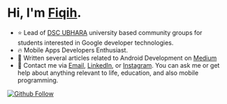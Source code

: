# Hi, I'm [Fiqih](https://fiqq.xyz). 

<!-- <a href="https://github.com/FiqSky"><img alt="Git Stats" src="https://github-readme-stats.vercel.app/api?username=FiqSky&include_all_commits=true&show_icons=true" align="right" height="150" />
</a> -->

- ⭐️ Lead of [DSC UBHARA](https://dsc.community.dev/bhayangkara-university-of-surabaya)  university based community groups for students interested in Google developer technologies.
- 🔥 Mobile Apps Developers Enthusiast.
- 📝 Written several articles related to Android Development on [Medium](https://fiqsky.medium.com/)
- 💬 Contact me via [Email](mailto:fiqihfm05@gmail.com), [LinkedIn](https://www.linkedin.com/in/fiqihfirdausmaulana/), or [Instagram](https://www.instagram.com/fiqsky02/). You can ask me or get help about anything relevant to life, education, and also mobile programming.

<a href="https://github.com/FiqSky">
  <img alt="Github Follow" src="https://img.shields.io/github/followers/fiqsky?label=FiqSky&style=social">
</a>
<!-- <a href="https://github.com/FiqSky">
  <imd alt="FiqSky" src=https://komarev.com/ghpvc/?username=FiqSky&color=blueviolet>
</a>
<a href="https://github.com/FiqSky">
  <img src=https://komarev.com/ghpvc/?username=FiqSky&color=blueviolet />
</a> -->
<!-- <a>
  <img src=https://github-readme-stats.vercel.app/api/top-langs/?username=FiqSky&layout=compact />
</a> -->
